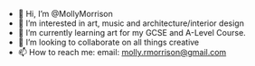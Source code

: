 - 👋 Hi, I’m @MollyMorrison
- 👀 I’m interested in art, music and architecture/interior design
- 🌱 I’m currently learning art for my GCSE and A-Level Course. 
- 💞️ I’m looking to collaborate on all things creative 
- 📫 How to reach me: email: molly.rmorrison@gmail.com

<!---
MollyMorrison/MollyMorrison is a ✨ special ✨ repository because its `README.md` (this file) appears on your GitHub profile.
You can click the Preview link to take a look at your changes.
--->
